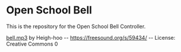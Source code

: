 # Open School Bell

This is the repository for the Open School Bell Controller.

[bell.mp3](./support/bell.mp3) by Heigh-hoo -- https://freesound.org/s/59434/ --
License: Creative Commons 0
